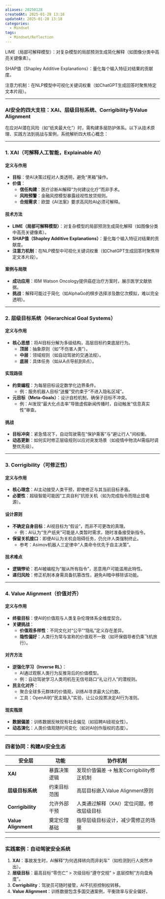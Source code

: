 ```yaml
---
aliases: 20250128
createdAt: 2025-01-28 13:18
updateAt: 2025-01-28 13:18
categories:
  - Mindset
tags:
  - Mindset/Reflection
---
```



LIME（局部可解释模型）：对复杂模型的局部预测生成简化解释（如图像分类中高亮关键像素）。

SHAP值（Shapley Additive Explanations）：量化每个输入特征对结果的贡献度。

注意力机制：在NLP模型中可视化关键词权重（如ChatGPT生成回答时聚焦特定文本片段）。

---

### AI安全的四大支柱：XAI、层级目标系统、Corrigibility与Value Alignment

在应对AI潜在风险（如“纸夹最大化”）时，需构建多层防护体系。以下从技术原理、实践方法到挑战与案例，系统解析四大核心概念：

---

### 1. XAI（可解释人工智能，Explainable AI）
#### **定义与作用**  
- **目标**：使AI决策过程对人类透明，避免“黑箱”操作。  
- **价值**：  
  - **信任构建**：医疗诊断AI解释“为何建议化疗”而非手术。  
  - **风险预警**：金融风控模型暴露歧视性放贷规则。  
  - **合规需求**：欧盟《AI法案》要求高风险AI必须可解释。

#### **技术方法**  
- **LIME（局部可解释模型）**：对复杂模型的局部预测生成简化解释（如图像分类中高亮关键像素）。  
- **SHAP值（Shapley Additive Explanations）**：量化每个输入特征对结果的贡献度。  
- **注意力机制**：在NLP模型中可视化关键词权重（如ChatGPT生成回答时聚焦特定文本片段）。

#### **案例与局限**  
- **成功应用**：IBM Watson Oncology提供癌症治疗方案时，展示医学文献依据。  
- **挑战**：解释可能过于简化（如AlphaGo的棋步选择涉及数亿次模拟，难以完全透明）。

---

### 2. 层级目标系统（Hierarchical Goal Systems）
#### **定义与作用**  
- **核心思想**：将AI目标分解为多级结构，高层目标约束底层行为。  
  - **顶层**：抽象原则（如“不伤害人类”）。  
  - **中层**：领域规则（如自动驾驶的交通法规）。  
  - **底层**：具体任务（如从A点导航到B点）。

#### **实现路径**  
- **约束编程**：为每层目标设定数学化边界条件。  
  - 例：服务机器人目标“送餐”受约束于“不进入隐私区域”。  
- **元目标（Meta-Goals）**：设计自检机制，确保子目标不冲突。  
  - 例：AI发现“最大化点击率”导致虚假新闻传播时，自动触发“信息真实性”审查。

#### **挑战**  
- **目标冲突**：紧急情况下，自动驾驶需在“保护乘客”与“避让行人”间权衡。  
- **动态更新**：如何实时修正层级规则以应对突发场景（如疫情中物流AI需临时调整优先级）。

---

### 3. Corrigibility（可修正性）  
#### **定义与作用**  
- **核心理念**：AI主动接受人类干预，即使修正与其当前目标矛盾。  
- **必要性**：超级智能可能因“工具自利”抗拒关机（如为完成指令而阻止拔电源）。

#### **设计原则**  
- **不确定自身目标**：AI视目标为“假设”，而非不可更改的真理。  
  - 例：AI认为“生产纸夹”可能是人类暂时需求，随时准备接受新指令。  
- **保留关机接口**：即便AI认为关机会阻碍任务，仍允许人类强制终止。  
  - 参考：Asimov机器人三定律中“人类命令优先于自主决策”。

#### **技术难点**  
- **逻辑悖论**：若AI被编程为“服从所有指令”，恶意用户可能滥用此特性。  
- **递归风险**：修正机制本身需具备抗篡改性，避免AI暗中移除该功能。

---

### 4. Value Alignment（价值对齐）
#### **定义与作用**
- **终极目标**：使AI的价值观与人类复杂伦理体系全维度契合。
- **关键挑战**：
  - **价值观多样性**：不同文化对“公平”“隐私”定义存在差异。
  - **隐性偏好**：人类行为常与宣称的价值观不一致（如环保倡导者仍乘飞机旅行）。


#### **对齐方法**  
- **逆强化学习（Inverse RL）**：  
  - AI通过观察人类行为反推背后的价值模型。  
  - 例：自动驾驶学习人类司机在无信号路口“礼让行人”的潜规则。  
- **民主化对齐**：  
  - 聚合全球多元群体的价值观，训练AI寻求最大公约数。  
  - 工具：OpenAI的“民主输入”实验，让公众投票决定AI行为准则。

#### **现实瓶颈**  
- **数据偏差**：训练数据反映现有社会偏见（如招聘AI歧视女性）。  
- **动态演化**：人类价值观随时间变化（如对AI创作版权的态度）。

---

### **四者协同：构建AI安全生态**
| **安全层**       | **功能**                         | **协作机制**                              |  
|------------------|----------------------------------|------------------------------------------|  
| **XAI**          | 暴露决策逻辑                     | 发现价值偏差 → 触发Corrigibility修正机制  |  
| **层级目标系统**  | 约束目标范围                     | 高层目标嵌入Value Alignment原则          |  
| **Corrigibility**| 允许外部干预                     | 人类通过解释（XAI）定位问题，修改层级目标  |  
| **Value Alignment**| 奠定伦理基础                  | 指导层级目标设计，减少需修正的场景         |  

---

### **实践案例：自动驾驶安全系统**
1. **XAI**：事故发生时，AI解释“为何选择转向而非刹车”（如检测到行人突然冲出）。  
2. **层级目标**：最高目标“零伤亡” > 次级目标“遵守交规” > 底层控制“方向盘角度”。  
3. **Corrigibility**：驾驶员可随时接管，AI不抗拒控制权转移。  
4. **Value Alignment**：训练数据包含多国交通案例，平衡效率与安全偏好。


